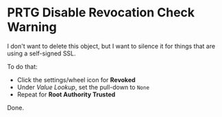 # PRTG Disable Revocation Check Warning
I don't want to delete this object, but I want to silence it for things that are using a self-signed SSL.

To do that:
- Click the settings/wheel icon for **Revoked**
- Under *Value Lookup*, set the pull-down to `None`
- Repeat for **Root Authority Trusted**

Done.
